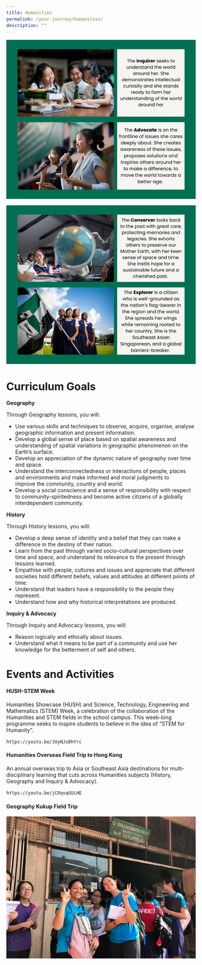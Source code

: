 ```yaml
---
title: Humanities
permalink: /your-journey/humanities/
description: ""
---
```

![](/images/humanities1.png)

![](/images/humanities2.png)

# Curriculum Goals
**Geography**

Through Geography lessons, you will:

*   Use various skills and techniques to observe, acquire, organise, analyse geographic information and present information.
*   Develop a global sense of place based on spatial awareness and understanding of spatial variations in geographic phenomenon on the Earth’s surface.
*   Develop an appreciation of the dynamic nature of geography over time and space.
*   Understand the interconnectedness or interactions of people, places and environments and make informed and moral judgments to improve&nbsp;the community, country and world.
*   Develop a social conscience and a sense of responsibility with respect to community-spiritedness and become active citizens of a globally interdependent community.

**History**

Through History lessons, you will:

*   Develop a deep sense of identity and a belief that they can make a difference in the destiny of their nation.
*   Learn from the past through varied socio-cultural perspectives over time and space, and understand its relevance to the present through lessons learned.
*   Empathise with people, cultures and issues and appreciate that different societies hold different beliefs, values and attitudes at different points of time.
*   Understand that leaders have a responsibility to the people they represent.
*   Understand how and why historical interpretations are produced.

**Inquiry &amp; Advocacy**

Through Inquiry and Advocacy lessons, you will:

*   Reason logically and ethically about issues.
*   Understand what it means to be part of a community and use her knowledge for the betterment of self and others.

# Events and Activities

#### HUSH-STEM Week

Humanities Showcase (HUSH) and Science, Technology, Engineering and Mathematics (STEM) Week, a celebration of the collaboration of the Humanities and STEM fields in the school campus. This week-long programme seeks to inspire students to believe in the idea of “STEM for Humanity”.
```
https://youtu.be/JUyNJoDhYrc
```

#### Humanities Overseas Field Trip to Hong Kong

An annual overseas trip to Asia or Southeast Asia destinations for multi-disciplinary learning that cuts across Humanities subjects (History, Geography and Inquiry &amp; Advocacy).

```
https://youtu.be/jCOqvqGULHE
```
#### Geography Kukup Field Trip
![Kukup in JB](/images/jb_kukup.jpg)